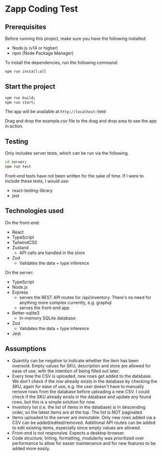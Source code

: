 # Zapp Coding Test

## Prerequisites

Before running this project, make sure you have the following installed:
- Node.js (v14 or higher)
- npm (Node Package Manager)

To install the dependencies, run the following command:

```bash
npm run install:all
```

## Start the project

```bash
npm run build;
npm run start;
```

The app will be available at `http://localhost:5000`

Drag and drop the example.csv file to the drag and drop area to see the app in action.

## Testing
Only includes server tests, which can be run via the following.

```bash
cd server;
npm run test
```

Front-end tests have not been written for the sake of time. If I were to include these tests, I would use:
- react-testing-library
- jest

## Technologies used

On the front-end:
- React
- TypeScript
- TailwindCSS
- Zustand
  - API calls are handled in the store
- Zod
  - Validates the data + type inference

On the server:
- TypeScript
- Node.js
- Express
  - serves the REST API routes for /api/inventory. There's no need for anything more complex currently, e.g. graphql
  - serves the front-end app
- Better-sqlite3
  - In-memory SQLite database
- Zod
  - Validates the data + type inference
- Jest

## Assumptions
- Quantity can be negative to indicate whether the item has been oversold. Empty values for SKU, description and store are allowed for ease of use, with the intention of being filled out later.
- Every time the CSV is uploaded, new rows get added to the database. We don't check if the row already exists in the database by checking the SKU, again for ease of use, e.g. the user doesn't have to manually remove rows from the database before uploading a new CSV. I could check if the SKU already exists in the database and update any found rows, but this is a simple solution for now.
- Inventory list (i.e. the list of items in the database) is in descending order, so the latest items are at the top. The list is NOT paginated.
- Items uploaded to the server are immutable. Only new rows added via a CSV can be added/edited/removed. Additional API routes can be added to edit existing items, especially since empty values are allowed.
- Front-end is not responsive. Expects a desktop browser.
- Code structure, linting, formatting, modularity was prioritized over performance to allow for easier maintenance and for new features to be added more easily.
